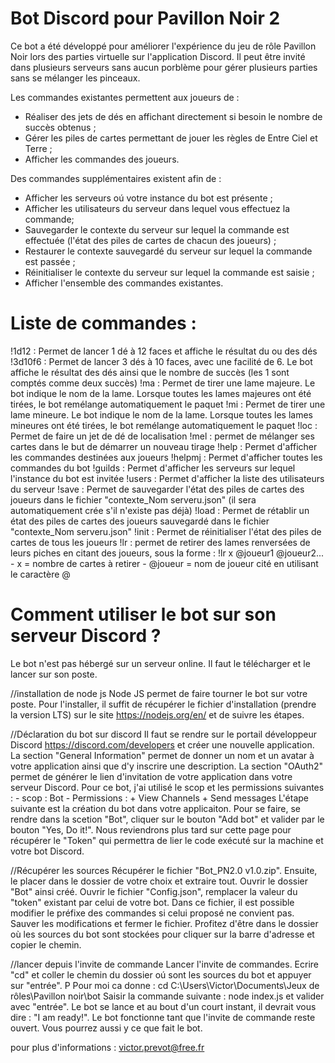 # Bot Discord pour Pavillon Noir 2
Ce bot a été développé pour améliorer l'expérience du jeu de rôle Pavillon Noir lors des parties virtuelle sur l'application Discord.
Il peut être invité dans plusieurs serveurs sans aucun porblème pour gérer plusieurs parties sans se mélanger les pinceaux.

Les commandes existantes permettent aux joueurs de : 
  - Réaliser des jets de dés en affichant directement si besoin le nombre de succès obtenus ;
  - Gérer les piles de cartes permettant de jouer les règles de Entre Ciel et Terre ;
  - Afficher les commandes des joueurs.
 
 Des commandes supplémentaires existent afin de : 
  - Afficher les serveurs oú votre instance du bot est présente ;
  - Afficher les utilisateurs du serveur dans lequel vous effectuez la commande;
  - Sauvegarder le contexte du serveur sur lequel la commande est effectuée (l'état des piles de cartes de chacun des joueurs) ;
  - Restaurer le contexte sauvegardé du serveur sur lequel la commande est passée ;
  - Réinitialiser le contexte du serveur sur lequel la commande est saisie ;
  - Afficher l'ensemble des commandes existantes.
  
# Liste de commandes : 
  !1d12 : Permet de lancer 1 dé à 12 faces et affiche le résultat du ou des dés
  !3d10f6 : Permet de lancer 3 dés à 10 faces, avec une facilité de 6. Le bot affiche le résultat des dés ainsi que le nombre de succès (les 1 sont comptés comme deux succès)
  !ma : Permet de tirer une lame majeure. Le bot indique le nom de la lame. Lorsque toutes les lames majeures ont été tirées, le bot remélange automatiquement le paquet 
  !mi : Permet de tirer une lame mineure. Le bot indique le nom de la lame. Lorsque toutes les lames mineures ont été tirées, le bot remélange automatiquement le paquet
  !loc : Permet de faire un jet de dé de localisation
  !mel : permet de mélanger ses cartes dans le but de démarrer un nouveau tirage
  !help : Permet d'afficher les commandes destinées aux joueurs
  !helpmj : Permet d'afficher toutes les commandes du bot
  !guilds : Permet d'afficher les serveurs sur lequel l'instance du bot est invitée
  !users : Permet d'afficher la liste des utilisateurs du serveur
  !save : Permet de sauvegarder l'état des piles de cartes des joueurs dans le fichier "contexte_Nom serveru.json" (il sera automatiquement crée s'il n'existe pas déjà)
  !load : Permet de rétablir un état des piles de cartes des joueurs sauvegardé dans le fichier "contexte_Nom serveru.json"
  !init : Permet de réinitialiser l'état des piles de cartes de tous les joueurs
  !lr : permet de retirer des lames renversées de leurs piches en citant des joueurs, sous la forme : !lr x @joueur1 @joueur2...
          - x = nombre de cartes à retirer
          - @joueur = nom de joueur cité en utilisant le caractère @
  
# Comment utiliser le bot sur son serveur Discord ? 
Le bot n'est pas hébergé sur un serveur online. Il faut le télécharger et le lancer sur son poste.

//installation de node js
Node JS permet de faire tourner le bot sur votre poste. Pour l'installer, il suffit de récupérer le fichier d'installation (prendre la version LTS) sur le site https://nodejs.org/en/ et de suivre les étapes.

//Déclaration du bot sur discord
Il faut se rendre sur le portail développeur Discord https://discord.com/developers et créer une nouvelle application. 
La section "General Information" permet de donner un nom et un avatar à votre application ainsi que d'y inscrire une description.
La section "OAuth2" permet de générer le lien d'invitation de votre application dans votre serveur Discord. Pour ce bot, j'ai utilisé le scop et les permissions suivantes : 
    - scop : Bot
    - Permissions : 
        + View Channels
        + Send messages
L'étape suivante est la création du bot dans votre applicaiton. Pour se faire, se rendre dans la scetion "Bot", cliquer sur le bouton "Add bot" et valider par le bouton "Yes, Do it!". Nous reviendrons plus tard sur cette page pour récupérer le "Token" qui permettra de lier le code exécuté sur la machine et votre bot Discord.

//Récupérer les sources
Récupérer le fichier "Bot_PN2.0 v1.0.zip". Ensuite, le placer dans le dossier de votre choix et extraire tout. Ouvrir le dossier "Bot" ainsi créé. 
Ouvrir le fichier "Config.json", remplacer la valeur du "token" existant par celui de votre bot. Dans ce fichier, il est possible modifier le préfixe des commandes si celui proposé ne convient pas. Sauver les modifications et fermer le fichier. 
Profitez d'être dans le dossier où les sources du bot sont stockées pour cliquer sur la barre d'adresse et copier le chemin. 

//lancer depuis l'invite de commande
Lancer l'invite de commandes. 
Ecrire "cd" et coller le chemin du dossier oú sont les sources du bot et appuyer sur "entrée". P
      Pour moi ca donne : cd C:\Users\Victor\Documents\Jeux de rôles\Pavillon noir\bot
Saisir la commande suivante :  node index.js et valider avec "entrée". 
Le bot se lance et au bout d'un court instant, il devrait vous dire : "I am ready!". 
Le bot fonctionne tant que l'invite de commande reste ouvert. Vous pourrez aussi y ce que fait le bot.

pour plus d'informations : victor.prevot@free.fr
